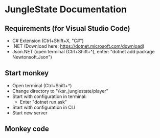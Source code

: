 # JungleState Documentation

## Requirements (for Visual Studio Code)
* C# Extension (Ctrl+Shift+X, "C#")
* .NET (Download here: https://dotnet.microsoft.com/download)
* Json.NET (open terminal (Ctrl+Shift+^), enter: "dotnet add package Newtonsoft.Json")

## Start monkey
* Open terminal (Ctrl+Shift+^)
* Change directory to "/ksr_junglestate/player"
* Start with configuration in terminal:
    * Enter "dotnet run ask"
* Start with configuration in CLI
* Start new server
## Monkey code